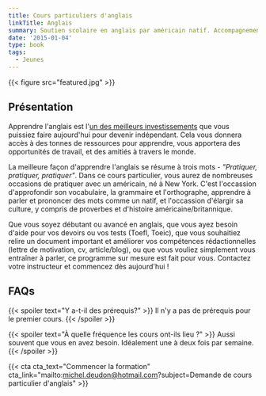 ```yaml
---
title: Cours particuliers d'anglais
linkTitle: Anglais
summary: Soutien scolaire en anglais par américain natif. Accompagnement des candidatures aux universités, CV et lettres de motivation pour étudier, travailler ou partir à l'étranger!
date: '2015-01-04'
type: book
tags:
  - Jeunes
---
```


{{< figure src="featured.jpg" >}}

## Présentation

Apprendre l'anglais est l'[un des meilleurs investissements](https://www.mtpcours.fr/post/22-03-29-language-learning/) que vous puissiez faire aujourd'hui pour devenir indépendant. Cela vous donnera accès à des tonnes de ressources pour apprendre, vous apportera des opportunités de travail, et des amitiés à travers le monde. 

La meilleure façon d'apprendre l'anglais se résume à trois mots - <i>"Pratiquer, pratiquer, pratiquer"</i>. Dans ce cours particulier, vous aurez de nombreuses occasions de pratiquer avec un américain, né à New York. C'est l'occassion d'approfondir son vocabulaire, la grammaire et l'orthographe, apprendre à parler et prononcer des mots comme un natif, et l'occassion d'élargir sa culture, y compris de proverbes et d'histoire américaine/britannique. 

Que vous soyez débutant ou avancé en anglais, que vous ayez besoin d'aide pour vos devoirs ou vos tests (Toefl, Toeic), que vous souhaitiez relire un document important et améliorer vos compétences rédactionnelles (lettre de motivation, cv, article/blog), ou que vous vouliez simplement vous entraîner à parler, ce programme sur mesure est fait pour vous. Contactez votre instructeur et commencez dès aujourd'hui !

## FAQs

{{< spoiler text="Y a-t-il des prérequis?" >}}
Il n'y a pas de prérequis pour le premier cours.
{{< /spoiler >}}

{{< spoiler text="À quelle fréquence les cours ont-ils lieu ?" >}}
Aussi souvent que vous en avez besoin. Idéalement une à deux fois par semaine.
{{< /spoiler >}}

{{< cta cta_text="Commencer la formation" cta_link="mailto:michel.deudon@hotmail.com?subject=Demande de cours particulier d'anglais" >}}
